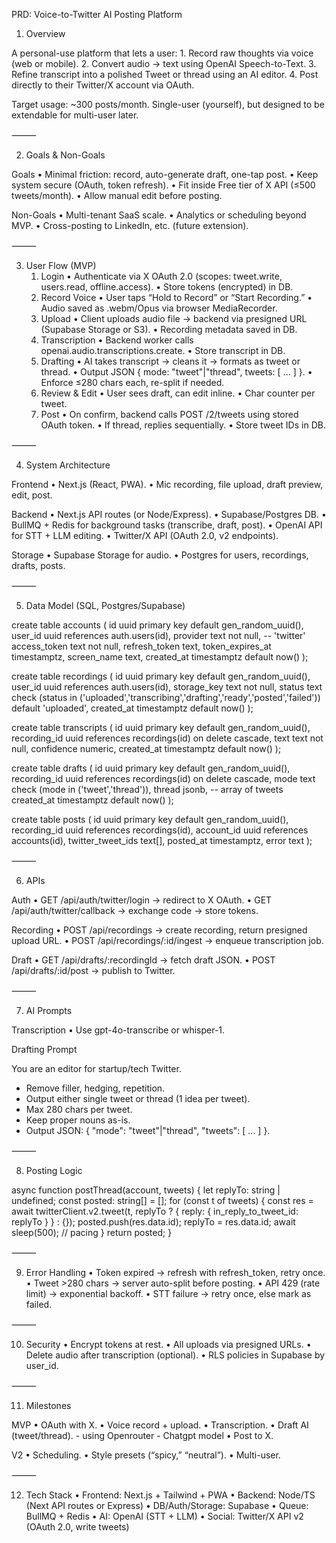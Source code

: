 PRD: Voice-to-Twitter AI Posting Platform

1. Overview

A personal-use platform that lets a user:
	1.	Record raw thoughts via voice (web or mobile).
	2.	Convert audio → text using OpenAI Speech-to-Text.
	3.	Refine transcript into a polished Tweet or thread using an AI editor.
	4.	Post directly to their Twitter/X account via OAuth.

Target usage: ~300 posts/month. Single-user (yourself), but designed to be extendable for multi-user later.

⸻

2. Goals & Non-Goals

Goals
	•	Minimal friction: record, auto-generate draft, one-tap post.
	•	Keep system secure (OAuth, token refresh).
	•	Fit inside Free tier of X API (≤500 tweets/month).
	•	Allow manual edit before posting.

Non-Goals
	•	Multi-tenant SaaS scale.
	•	Analytics or scheduling beyond MVP.
	•	Cross-posting to LinkedIn, etc. (future extension).

⸻

3. User Flow (MVP)
	1.	Login
	•	Authenticate via X OAuth 2.0 (scopes: tweet.write, users.read, offline.access).
	•	Store tokens (encrypted) in DB.
	2.	Record Voice
	•	User taps “Hold to Record” or “Start Recording.”
	•	Audio saved as .webm/Opus via browser MediaRecorder.
	3.	Upload
	•	Client uploads audio file → backend via presigned URL (Supabase Storage or S3).
	•	Recording metadata saved in DB.
	4.	Transcription
	•	Backend worker calls openai.audio.transcriptions.create.
	•	Store transcript in DB.
	5.	Drafting
	•	AI takes transcript → cleans it → formats as tweet or thread.
	•	Output JSON { mode: "tweet"|"thread", tweets: [ ... ] }.
	•	Enforce ≤280 chars each, re-split if needed.
	6.	Review & Edit
	•	User sees draft, can edit inline.
	•	Char counter per tweet.
	7.	Post
	•	On confirm, backend calls POST /2/tweets using stored OAuth token.
	•	If thread, replies sequentially.
	•	Store tweet IDs in DB.

⸻

4. System Architecture

Frontend
	•	Next.js (React, PWA).
	•	Mic recording, file upload, draft preview, edit, post.

Backend
	•	Next.js API routes (or Node/Express).
	•	Supabase/Postgres DB.
	•	BullMQ + Redis for background tasks (transcribe, draft, post).
	•	OpenAI API for STT + LLM editing.
	•	Twitter/X API (OAuth 2.0, v2 endpoints).

Storage
	•	Supabase Storage for audio.
	•	Postgres for users, recordings, drafts, posts.

⸻

5. Data Model (SQL, Postgres/Supabase)

create table accounts (
  id uuid primary key default gen_random_uuid(),
  user_id uuid references auth.users(id),
  provider text not null, -- 'twitter'
  access_token text not null,
  refresh_token text,
  token_expires_at timestamptz,
  screen_name text,
  created_at timestamptz default now()
);

create table recordings (
  id uuid primary key default gen_random_uuid(),
  user_id uuid references auth.users(id),
  storage_key text not null,
  status text check (status in ('uploaded','transcribing','drafting','ready','posted','failed')) default 'uploaded',
  created_at timestamptz default now()
);

create table transcripts (
  id uuid primary key default gen_random_uuid(),
  recording_id uuid references recordings(id) on delete cascade,
  text text not null,
  confidence numeric,
  created_at timestamptz default now()
);

create table drafts (
  id uuid primary key default gen_random_uuid(),
  recording_id uuid references recordings(id) on delete cascade,
  mode text check (mode in ('tweet','thread')),
  thread jsonb, -- array of tweets
  created_at timestamptz default now()
);

create table posts (
  id uuid primary key default gen_random_uuid(),
  recording_id uuid references recordings(id),
  account_id uuid references accounts(id),
  twitter_tweet_ids text[],
  posted_at timestamptz,
  error text
);


⸻

6. APIs

Auth
	•	GET /api/auth/twitter/login → redirect to X OAuth.
	•	GET /api/auth/twitter/callback → exchange code → store tokens.

Recording
	•	POST /api/recordings → create recording, return presigned upload URL.
	•	POST /api/recordings/:id/ingest → enqueue transcription job.

Draft
	•	GET /api/drafts/:recordingId → fetch draft JSON.
	•	POST /api/drafts/:id/post → publish to Twitter.

⸻

7. AI Prompts

Transcription
	•	Use gpt-4o-transcribe or whisper-1.

Drafting Prompt

You are an editor for startup/tech Twitter.
- Remove filler, hedging, repetition.
- Output either single tweet or thread (1 idea per tweet).
- Max 280 chars per tweet.
- Keep proper nouns as-is.
- Output JSON: { "mode": "tweet"|"thread", "tweets": [ ... ] }.


⸻

8. Posting Logic

async function postThread(account, tweets) {
  let replyTo: string | undefined;
  const posted: string[] = [];
  for (const t of tweets) {
    const res = await twitterClient.v2.tweet(t, replyTo ? { reply: { in_reply_to_tweet_id: replyTo } } : {});
    posted.push(res.data.id);
    replyTo = res.data.id;
    await sleep(500); // pacing
  }
  return posted;
}


⸻

9. Error Handling
	•	Token expired → refresh with refresh_token, retry once.
	•	Tweet >280 chars → server auto-split before posting.
	•	API 429 (rate limit) → exponential backoff.
	•	STT failure → retry once, else mark as failed.

⸻

10. Security
	•	Encrypt tokens at rest.
	•	All uploads via presigned URLs.
	•	Delete audio after transcription (optional).
	•	RLS policies in Supabase by user_id.

⸻

11. Milestones

MVP
	•	OAuth with X.
	•	Voice record + upload.
	•	Transcription.
	•	Draft AI (tweet/thread). - using Openrouter - Chatgpt model
	•	Post to X.

V2
	•	Scheduling.
	•	Style presets (“spicy,” “neutral”).
	•	Multi-user.

⸻

12. Tech Stack
	•	Frontend: Next.js + Tailwind + PWA
	•	Backend: Node/TS (Next API routes or Express)
	•	DB/Auth/Storage: Supabase
	•	Queue: BullMQ + Redis
	•	AI: OpenAI (STT + LLM)
	•	Social: Twitter/X API v2 (OAuth 2.0, write tweets)
